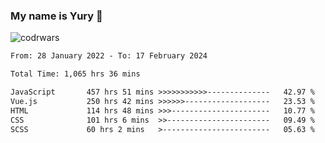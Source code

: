 ### My name is Yury 👋 
![codrwars](https://www.codewars.com/users/litury/badges/micro) 


<!--START_SECTION:waka-->

```txt
From: 28 January 2022 - To: 17 February 2024

Total Time: 1,065 hrs 36 mins

JavaScript       457 hrs 51 mins >>>>>>>>>>>--------------   42.97 %
Vue.js           250 hrs 42 mins >>>>>>-------------------   23.53 %
HTML             114 hrs 48 mins >>>----------------------   10.77 %
CSS              101 hrs 6 mins  >>-----------------------   09.49 %
SCSS             60 hrs 2 mins   >------------------------   05.63 %
```

<!--END_SECTION:waka-->

